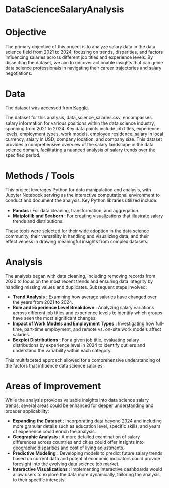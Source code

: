 # DataScienceSalaryAnalysis

# Objective

The primary objective of this project is to analyze salary data in the data science field from 2021 to 2024, focusing on trends, disparities, and factors influencing salaries across different job titles and experience levels. By dissecting the dataset, we aim to uncover actionable insights that can guide data science professionals in navigating their career trajectories and salary negotiations.

# Data

The dataset was accessed from [Kaggle](https://www.kaggle.com/datasets/sazidthe1/data-science-salaries/data).

The dataset for this analysis, data_science_salaries.csv, encompasses salary information for various positions within the data science industry, spanning from 2021 to 2024. Key data points include job titles, experience levels, employment types, work models, employee residence, salary in local currency, salary in USD, company location, and company size. This dataset provides a comprehensive overview of the salary landscape in the data science domain, facilitating a nuanced analysis of salary trends over the specified period.

# Methods / Tools

This project leverages Python for data manipulation and analysis, with Jupyter Notebook serving as the interactive computational environment to conduct and document the analysis. Key Python libraries utilized include:

- **Pandas** : For data cleaning, transformation, and aggregation.
- **Matplotlib and Seaborn** : For creating visualizations that illustrate salary trends and distributions.

These tools were selected for their wide adoption in the data science community, their versatility in handling and visualizing data, and their effectiveness in drawing meaningful insights from complex datasets.

# Analysis

The analysis began with data cleaning, including removing records from 2020 to focus on the most recent trends and ensuring data integrity by handling missing values and duplicates. Subsequent steps involved:

- **Trend Analysis** : Examining how average salaries have changed over the years from 2021 to 2024.
- **Role and Experience Level Breakdown** : Analyzing salary variations across different job titles and experience levels to identify which groups have seen the most significant changes.
- **Impact of Work Models and Employment Types** : Investigating how full-time, part-time employment, and remote vs. on-site work models affect salaries.
- **Boxplot Distributions** : For a given job title, evaluating salary distributions by experience level in 2024 to identify outliers and understand the variability within each category.

This multifaceted approach allowed for a comprehensive understanding of the factors that influence data science salaries.

# Areas of Improvement

While the analysis provides valuable insights into data science salary trends, several areas could be enhanced for deeper understanding and broader applicability:

- **Expanding the Dataset** : Incorporating data beyond 2024 and including more granular details such as education level, specific skills, and years of experience could enrich the analysis.
- **Geographic Analysis** : A more detailed examination of salary differences across countries and cities could offer insights into geographic disparities and cost of living adjustments.
- **Predictive Modeling** : Developing models to predict future salary trends based on current data and potential economic indicators could provide foresight into the evolving data science job market.
- **Interactive Visualizations** : Implementing interactive dashboards would allow users to explore the data more dynamically, tailoring the analysis to their specific interests.

